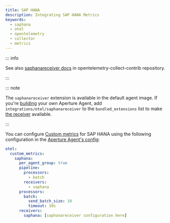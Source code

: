 ```yaml
---
title: SAP HANA
description: Integrating SAP HANA Metrics
keywords:
  - saphana
  - otel
  - opentelemetry
  - collector
  - metrics
---
```


::: info

See also [saphanareceiver docs][receiver] in opentelemetry-collect-contrib
repository.

:::

::: note

The `saphanareceiver` extension is available in the default agent image. If
you're [building][build] your own Aperture Agent, add
`integrations/otel/saphanareceiver` to the `bundled_extensions` list to make
[the receiver][receiver] available.

:::

You can configure [Custom metrics][custom-metrics] for SAP HANA using the
following configuration in the [Aperture Agent's config][agent-config]:

```yaml
otel:
  custom_metrics:
    saphana:
      per_agent_group: true
      pipeline:
        processors:
          - batch
        receivers:
          - saphana
      processors:
        batch:
          send_batch_size: 10
          timeout: 10s
      receivers:
        saphana: [saphanareceiver configuration here]
```

[build]: /reference/aperturectl/build/agent/agent.md
[receiver]:
  https://github.com/open-telemetry/opentelemetry-collector-contrib/tree/main/receiver/saphanareceiver
[custom-metrics]: /reference/configuration/agent.md#custom-metrics-config
[agent-config]: /reference/configuration/agent.md#agent-o-t-e-l-config
